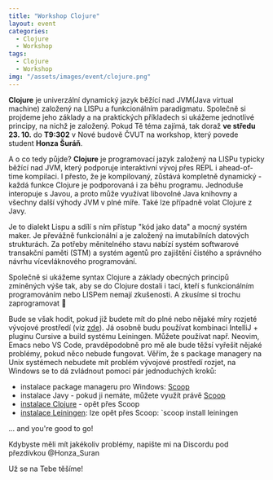 ```yaml
---
title: "Workshop Clojure"
layout: event
categories:
  - Clojure
  - Workshop
tags:
  - Clojure
  - Workshop
img: "/assets/images/event/clojure.png"
---
```


**Clojure** je univerzální dynamický jazyk běžící nad JVM(Java virtual machine) založený na LISPu a funkcionálním paradigmatu. Společně si projdeme jeho základy a na praktických příkladech si ukážeme jednotlivé principy, na nichž je založený. Pokud Tě téma zajímá, tak doraž **ve středu 23. 10.** do **T9:302** v Nové budově ČVUT na workshop, který povede student **Honza Šuráň**.

A o co tedy půjde? **Clojure** je programovací jazyk založený na LISPu typicky běžící nad JVM, který podporuje interaktivní vývoj přes REPL
i ahead-of-time kompilaci. I přesto, že je kompilovaný, zůstává kompletně dynamický - každá funkce Clojure je
podporovaná i za běhu programu. Jednoduše interopuje s Javou, a proto může využívat libovolné Java knihovny
a všechny další výhody JVM v plné míře. Také lze případně volat Clojure z Javy.

Je to dialekt Lispu a sdílí s ním přístup "kód jako data" a mocný systém maker. Je převážně funkcionální a je
založený na imutabilních datových strukturách. Za potřeby měnitelného stavu nabízí systém softwarové transakční
paměti (STM) a systém agentů pro zajištění čistého a správného návrhu vícevláknového programování.

Společně si ukážeme syntax Clojure a základy obecných principů zmíněných výše tak, aby se do Clojure dostali
i tací, kteří s funkcionálním programováním nebo LISPem nemají zkušenosti. A zkusíme si trochu zaprogramovat 🙂

Bude se však hodit, pokud již budete mít do plné nebo nějaké míry rozjeté vývojové prostředí (viz [zde](https://clojure.org/guides/getting_started)).
Já osobně budu používat kombinaci IntelliJ + pluginu Cursive a build systému Leiningen. Můžete používat např.
Neovim, Emacs nebo VS Code, pravděpodobně pro mě ale bude těžsí vyřešit nějaké problémy, pokud něco nebude
fungovat. Věřím, že s package managery na Unix systémech nebudete mít problém vývojové prostředí rozjet, na
Windows se to dá zvládnout pomocí pár jednoduchých kroků:

- instalace package manageru pro Windows: [Scoop](https://scoop.sh/)
- instalace Javy - pokud ji nemáte, můžete využít právě [Scoop](https://github.com/ScoopInstaller/Java)
- [instalace Clojure](https://github.com/littleli/scoop-clojure) - opět přes Scoop
- [instalace Leiningen](https://wiki.leiningen.org/Packaging): lze opět přes Scoop: `scoop install leiningen

... and you're good to go!

Kdybyste měli mít jakékoliv problémy, napište mi na Discordu pod přezdívkou @Honza_Suran

Už se na Tebe těšíme!